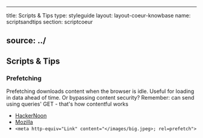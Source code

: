 
---
title: Scripts & Tips
type: styleguide
layout: layout-coeur-knowbase
name: scriptsandtips
section: scriptcoeur
<!-- status: --draft -->
source: ../
---

<main markdown="1">

## Scripts & Tips


### Prefetching

Prefetching downloads content when the browser is idle. Useful for loading in data ahead of time. Or bypassing content security? Remember: can send using queries' GET - that's how contentful works 
- [HackerNoon](https://hackernoon.com/im-harvesting-credit-card-numbers-and-passwords-from-your-site-here-s-how-9a8cb347c5b5)
- [Mozilla](https://developer.mozilla.org/en-US/docs/Web/HTTP/Link_prefetching_FAQ) 
- `<meta http-equiv="Link" content="</images/big.jpeg>; rel=prefetch">`


</main>